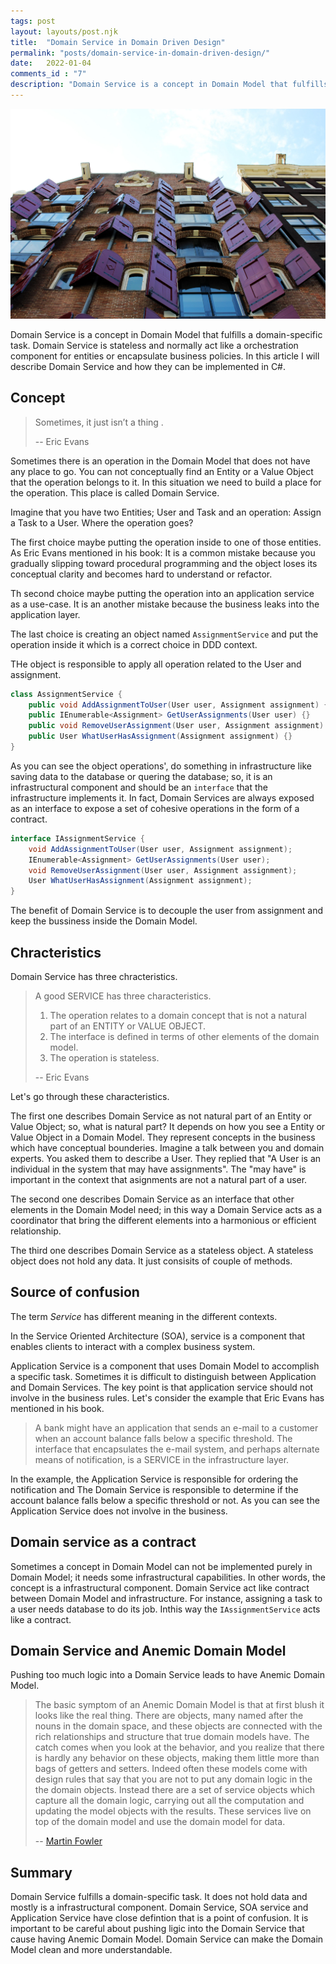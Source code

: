 ```yaml
---
tags: post
layout: layouts/post.njk
title:  "Domain Service in Domain Driven Design"
permalink: "posts/domain-service-in-domain-driven-design/"
date:   2022-01-04
comments_id : "7"
description: "Domain Service is a concept in Domain Model that fulfills a domain-specific task. Domain Service is stateless and normally act like a orchestration component for entities or encapsulate business policies."
---
```


![Photo by <a href="https://unsplash.com/@mwaldy?utm_source=unsplash&utm_medium=referral&utm_content=creditCopyText">Maryline Waldy</a> on <a href="https://unsplash.com/@mwaldy?utm_source=unsplash&utm_medium=referral&utm_content=creditCopyText">Unsplash</a>](/assets/images/article-image-26.jpg)

Domain Service is a concept in Domain Model that fulfills a domain-specific task. Domain Service is stateless and normally act like a orchestration component for entities or encapsulate business policies. In this article I will describe Domain Service and how they can be implemented in C#.

## Concept

> Sometimes, it just isn’t a thing .
>
> -- Eric Evans

Sometimes there is an operation in the Domain Model that does not have any place to go. You can not conceptually find an Entity or a Value Object that the operation belongs to it. In this situation we need to build a place for the operation. This place is called Domain Service. 

Imagine that you have two Entities; User and Task and an operation: Assign a Task to a User. Where the operation goes?

The first choice maybe putting the operation inside to one of those entities. As Eric Evans mentioned in his book: It is a common mistake because you gradually slipping toward procedural programming and the object loses its conceptual clarity and becomes hard to understand or refactor.

Th second choice maybe putting the operation into an application service as a use-case. It is an another mistake because the business leaks into the application layer.

The last choice is creating an object named `AssignmentService` and put the operation inside it which is a correct choice in DDD context.

THe object is responsible to apply all operation related to the User and assignment.

````csharp 
class AssignmentService {
    public void AddAssignmentToUser(User user, Assignment assignment) {}
    public IEnumerable<Assignment> GetUserAssignments(User user) {}
    public void RemoveUserAssignment(User user, Assignment assignment) {}
    public User WhatUserHasAssignment(Assignment assignment) {}
}
````

As you can see the object operations', do something in infrastructure like saving data to the database or quering the database; so, it is an infrastructural component and should be an `interface` that the infrastructure implements it. In fact, Domain Services are always exposed as an interface to expose a set of cohesive operations in the form of a contract. 

````csharp 
interface IAssignmentService {
    void AddAssignmentToUser(User user, Assignment assignment);
    IEnumerable<Assignment> GetUserAssignments(User user);
    void RemoveUserAssignment(User user, Assignment assignment);
    User WhatUserHasAssignment(Assignment assignment);
}
````

The benefit of Domain Service is to decouple the user from assignment and keep the bussiness inside the Domain Model.


## Chracteristics
Domain Service has three chracteristics.

>A good SERVICE has three characteristics.
>    1. The operation relates to a domain concept that is not a natural
>part of an ENTITY or VALUE OBJECT.
>    1. The interface is defined in terms of other elements of the domain
>model.
>    1. The operation is stateless.
> 
> -- Eric Evans

Let's go through these characteristics. 

The first one describes Domain Service as not natural part of an Entity or Value Object; so, what is natural part? It depends on how you see a Entity or Value Object in a Domain Model. They represent concepts in the business which have conceptual bounderies. Imagine a talk between you and domain experts. You asked them to describe a User. They replied that "A User is an individual in the system that may have assignments". The "may have" is important in the context that asignments are not a natural part of a user.


The second one describes Domain Service as an interface that other elements in the Domain Model need; in this way a Domain Service acts as a coordinator that bring the different elements into a harmonious or efficient relationship.

The third one describes Domain Service as a stateless object. A stateless object does not hold any data. It just consisits of couple of methods.

## Source of confusion
The term *Service* has different meaning in the different contexts. 

In the Service Oriented Architecture (SOA), service is a component that enables clients to interact with a complex business system.

Application Service is a component that uses Domain Model to accomplish a specific task. Sometimes it is difficult to distinguish between Application and Domain Services. The key point is that application service should not involve in the business rules. Let's consider the example that Eric Evans has mentioned in his book. 

>A bank might have an application that sends an e-mail to a customer when an account balance falls below a specific threshold. The interface that encapsulates the e-mail system, and perhaps alternate means of notification, is a SERVICE in the infrastructure layer.

In the example, the Application Service is responsible for ordering the notification and The Domain Service is responsible to determine if the account balance falls below a specific threshold or not. As you can see the Application Service does not involve in the business.


## Domain service as a contract  
Sometimes a concept in Domain Model can not be implemented purely in Domain Model; it needs some infrastructural capabilities. In other words, the concept is a infrastructural component. Domain Service act like contract between Domain Model and infrastructure. For instance, assigning a task to a user needs database to do its job. Inthis way the `IAssignmentService` acts like a contract.


## Domain Service and Anemic Domain Model
Pushing too much logic into a Domain Service leads to have Anemic Domain Model. 


>The basic symptom of an Anemic Domain Model is that at first blush it looks like the real thing. There are objects, many named after the nouns in the domain space, and these objects are connected with the rich relationships and structure that true domain models have. The catch comes when you look at the behavior, and you realize that there is hardly any behavior on these objects, making them little more than bags of getters and setters. Indeed often these models come with design rules that say that you are not to put any domain logic in the the domain objects. Instead there are a set of service objects which capture all the domain logic, carrying out all the computation and updating the model objects with the results. These services live on top of the domain model and use the domain model for data.
>
> -- [Martin Fowler](https://martinfowler.com/bliki/AnemicDomainModel.html)



## Summary

Domain Service fulfills a domain-specific task. It does not hold data and mostly is a infrastructural component. Domain Service, SOA service and Application Service have close defintion that is a point of confusion. It is important to be careful about pushing ligic into the Domain Service that cause having Anemic Domain Model. Domain Service can make the Domain Model clean and more understandable.

